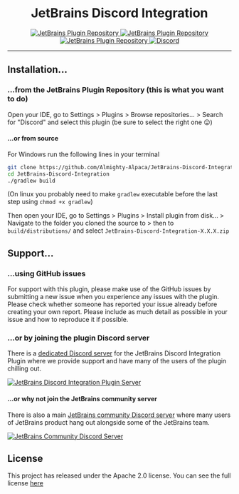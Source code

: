 <h1 align="center">JetBrains Discord Integration</h1>
<p align="center">
  <a href="https://plugins.jetbrains.com/plugin/10233-discord-integration">
    <img src="https://img.shields.io/jetbrains/plugin/v/10233-discord-integration.svg?style=flat-square&label=Current+Version&colorA=606060&colorB=3CB110" alt="JetBrains Plugin Repository">
  </a>
  <a href="https://plugins.jetbrains.com/plugin/10233-discord-integration">
    <img src="https://img.shields.io/jetbrains/plugin/d/10233-discord-integration.svg?style=flat-square&label=Downloads&colorA=606060&colorB=3CB110" alt="JetBrains Plugin Repository">
  </a>
  <a href="https://plugins.jetbrains.com/plugin/10233-discord-integration">
    <img src="https://img.shields.io/badge/License-Apache--2.0-FFC133.svg?style=flat-square&colorA=606060" alt="JetBrains Plugin Repository">
  </a>
  <a href="https://discord.gg/SvuyuMP">
    <img src="https://img.shields.io/discord/464395429392678912.svg?logo=discord&style=flat-square&label=Discord&colorA=7289DA&colorB=606060" alt="Discord">
  </a>
</p>

----

## Installation...

### ...from the JetBrains Plugin Repository (this is what you want to do)

Open your IDE, go to Settings > Plugins > Browse repositories... > Search for "Discord" and select this plugin (be sure to select the right one :stuck_out_tongue:)

#### ...or from source

For Windows run the following lines in your terminal
```bash
git clone https://github.com/Almighty-Alpaca/JetBrains-Discord-Integration.git
cd JetBrains-Discord-Integration
./gradlew build
```
(On linux you probably need to make `gradlew` executable before the last step using `chmod +x gradlew`)

Then open your IDE, go to Settings > Plugins > Install plugin from disk... > Navigate to the folder you cloned the source to > then to `build/distributions/` and select `JetBrains-Discord-Integration-X.X.X.zip`

## Support...

### ...using GitHub issues

For support with this plugin, please make use of the GitHub issues by submitting a new issue when you experience any issues with the plugin. Please check whether someone has reported your issue already before creating your own report. Please include as much detail as possible in your issue and how to reproduce it if possible.

### ...or by joining the plugin Discord server

There is a [dedicated Discord server](https://discord.gg/SvuyuMP) for the JetBrains Discord Integration Plugin where we provide support and have many of the users of the plugin chilling out.

[![JetBrains Discord Integration Plugin Server](https://discordapp.com/api/guilds/464395429392678912/embed.png?style=banner2)](https://discord.gg/SvuyuMP)

#### ...or why not join the JetBrains community server

There is also a main [JetBrains community Discord server](https://discord.gg/qV23GXh) where many users of JetBrains product hang out alongside some of the JetBrains team.

[![JetBrains Community Discord Server](https://discordapp.com/api/guilds/433980600391696384/embed.png?style=banner2)](https://discord.gg/qV23GXh)


## License

This project has released under the Apache 2.0 license. You can see the full license [here](/LICENSE.md)
